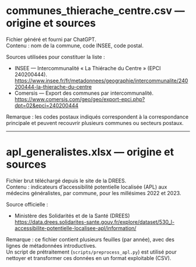 # communes_thierache_centre.csv — origine et sources

Fichier généré et fourni par ChatGPT.  
Contenu : nom de la commune, code INSEE, code postal.

Sources utilisées pour constituer la liste :

- INSEE — Intercommunalité « La Thiérache du Centre » (EPCI 240200444).  
  https://www.insee.fr/fr/metadonnees/geographie/intercommunalite/240200444-la-thierache-du-centre
- Comersis — Export des communes par intercommunalité.  
  https://www.comersis.com/geo/geo/export-epci.php?dpt=02&epci=240200444

Remarque : les codes postaux indiqués correspondent à la correspondance principale et peuvent recouvrir plusieurs communes ou secteurs postaux.

---

# apl_generalistes.xlsx — origine et sources

Fichier brut téléchargé depuis le site de la DREES.  
Contenu : indicateurs d’accessibilité potentielle localisée (APL) aux médecins généralistes, par commune, pour les millésimes 2022 et 2023.

Source officielle :

- Ministère des Solidarités et de la Santé (DREES)  
  https://data.drees.solidarites-sante.gouv.fr/explore/dataset/530_l-accessibilite-potentielle-localisee-apl/information/

Remarque : ce fichier contient plusieurs feuilles (par année), avec des lignes de métadonnées introductives.  
Un script de prétraitement (`scripts/preprocess_apl.py`) est utilisé pour nettoyer et transformer ces données en un format exploitable (CSV).
